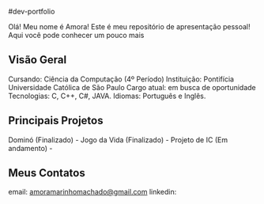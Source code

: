 #dev-portfolio

Olá! Meu nome é Amora!
Este é meu repositório de apresentação pessoal!
Aqui você pode conhecer um pouco mais

## Visão Geral
Cursando: Ciência da Computação (4º Período)
Instituição: Pontifícia Universidade Católica de São Paulo
Cargo atual: em busca de oportunidade
Tecnologias: C, C++, C#, JAVA.
Idiomas: Português e Inglês.

## Principais Projetos
Dominó (Finalizado) - 
Jogo da Vida (Finalizado) -
Projeto de IC (Em andamento) - 

## Meus Contatos
email: amoramarinhomachado@gmail.com
linkedin: 
